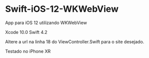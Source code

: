 # Swift-iOS-12-WKWebView
App para iOS 12 utilizando WKWebView

Xcode 10.0
Swift 4.2

Altere a url na linha 18 do ViewController.Swift para o site desejado.

Testado no iPhone XR

